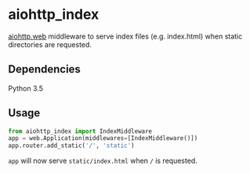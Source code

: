 # aiohttp_index

[aiohttp.web](http://aiohttp.readthedocs.org/en/stable/) middleware to serve index files
(e.g. index.html) when static directories are requested.

## Dependencies

Python 3.5

## Usage
``` python
from aiohttp_index import IndexMiddleware
app = web.Application(middlewares=[IndexMiddleware()])
app.router.add_static('/', 'static')
```

`app` will now serve `static/index.html` when `/` is requested.
